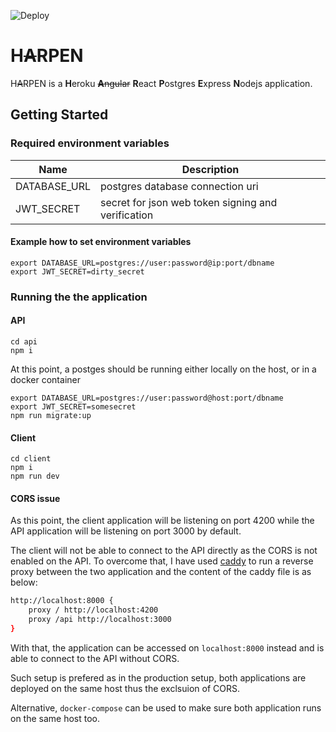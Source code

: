 ![Deploy](https://github.com/Wotzhs/HAPEN/workflows/Deploy/badge.svg?branch=master)

# H~~A~~RPEN

H~~A~~RPEN is a <b>H</b>eroku ~~<b>A</b>ngular~~ <b>R</b>eact <b>P</b>ostgres <b>E</b>xpress <b>N</b>odejs application.

## Getting Started

### Required environment variables

| Name         | Description                                        |
| ------------ | -------------------------------------------------- |
| DATABASE_URL | postgres database connection uri                   |
| JWT_SECRET   | secret for json web token signing and verification |


#### Example how to set environment variables
```shell
export DATABASE_URL=postgres://user:password@ip:port/dbname
export JWT_SECRET=dirty_secret
```

### Running the the application

#### API
```shell
cd api
npm i
```

At this point, a postges should be running either locally on the host, or in a docker container

```shell
export DATABASE_URL=postgres://user:password@host:port/dbname
export JWT_SECRET=somesecret
npm run migrate:up
```

#### Client
```shell
cd client
npm i
npm run dev
```

#### CORS issue
As this point, the client application will be listening on port 4200 while the API application will be listening on port 3000 by default.

The client will not be able to connect to the API directly as the CORS is not enabled on the API. To overcome that, I have used [caddy](https://caddyserver.com/) to run a reverse proxy between the two application and the content of the caddy file is as below:

```bash
http://localhost:8000 {
	proxy / http://localhost:4200
	proxy /api http://localhost:3000
}
```

With that, the application can be accessed on `localhost:8000` instead and is able to connect to the API without CORS.

Such setup is prefered as in the production setup, both applications are deployed on the same host thus the exclsuion of CORS.

Alternative, `docker-compose` can be used to make sure both application runs on the same host too.
